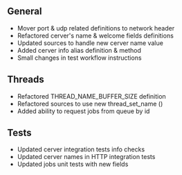 ## General
- Mover port & udp related definitions to network header
- Refactored cerver's name & welcome fields definitions
- Updated sources to handle new cerver name value
- Added cerver info alias definition & method
- Small changes in test workflow instructions

## Threads
- Refactored THREAD_NAME_BUFFER_SIZE definition
- Refactored sources to use new thread_set_name ()
- Added ability to request jobs from queue by id

## Tests
- Updated cerver integration tests info checks
- Updated cerver names in HTTP integration tests
- Updated jobs unit tests with new fields